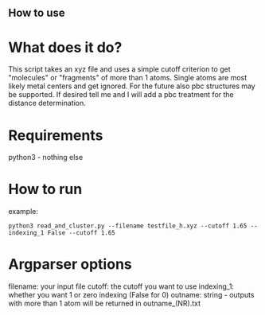 ## How to use
# What does it do?
This script takes an xyz file and uses a simple cutoff criterion to get "molecules" or "fragments" of more than 1 atoms.
Single atoms are most likely metal centers and get ignored.
For the future also pbc structures may be supported. If desired tell me and I will add a pbc treatment for the distance
determination.

# Requirements

python3 - nothing else 

# How to run
example:

```
python3 read_and_cluster.py --filename testfile_h.xyz --cutoff 1.65 --indexing_1 False --cutoff 1.65
```

# Argparser options

filename: your input file
cutoff: the cutoff you want to use
indexing_1: whether you want 1 or zero indexing (False for 0)
outname: string - outputs with more than 1 atom will be returned in outname_(NR).txt
